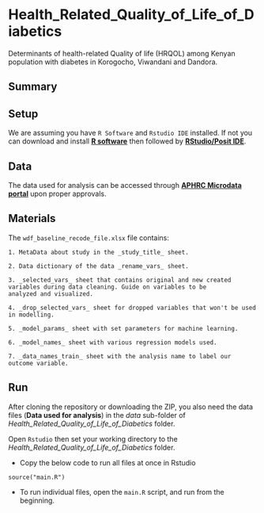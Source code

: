 # Health_Related_Quality_of_Life_of_Diabetics
Determinants of health-related Quality of life (HRQOL) among Kenyan population with diabetes in Korogocho, Viwandani and Dandora. 

## Summary



## Setup

We are assuming you have `R Software` and `Rstudio IDE` installed. If not you can download and install [**R software**](https://www.r-project.org/) then followed by [**RStudio/Posit IDE**](https://posit.co/download/rstudio-desktop/).

## Data

The data used for analysis can be accessed through [**APHRC Microdata portal**](https://microdataportal.aphrc.org/index.php/catalog/75) upon proper approvals.


## Materials

The `wdf_baseline_recode_file.xlsx` file contains: 
    
    1. MetaData about study in the _study_title_ sheet.
    
    2. Data dictionary of the data _rename_vars_ sheet.
   
    3. _selected_vars_ sheet that contains original and new created variables during data cleaning. Guide on variables to be          analyzed and visualized.
    
    4. _drop_selected_vars_ sheet for dropped variables that won't be used in modelling.
    
    5. _model_params_ sheet with set parameters for machine learning.
    
    6. _model_names_ sheet with various regression models used.
    
    7. _data_names_train_ sheet with the analysis name to label our outcome variable. 
   
## Run

After cloning the repository or downloading the ZIP, you also need the data files (**Data used for analysis**) in the _data_ sub-folder of _Health_Related_Quality_of_Life_of_Diabetics_ folder.

Open `Rstudio` then set your working directory to the _Health_Related_Quality_of_Life_of_Diabetics_ folder. 

- Copy the below code to run all files at once in Rstudio

```
source("main.R")

```
- To run individual files, open the `main.R` script, and run from the beginning.

